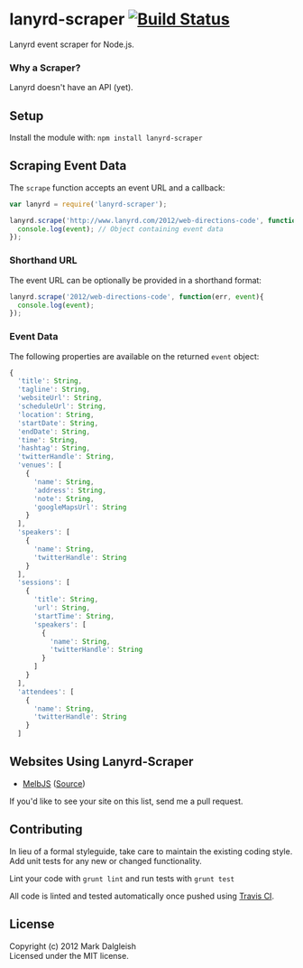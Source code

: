 # lanyrd-scraper [![Build Status](https://secure.travis-ci.org/markdalgleish/node-lanyrd-scraper.png)](http://travis-ci.org/markdalgleish/node-lanyrd-scraper)

Lanyrd event scraper for Node.js.

### Why a Scraper?

Lanyrd doesn't have an API (yet).

## Setup

Install the module with: `npm install lanyrd-scraper`

## Scraping Event Data

The `scrape` function accepts an event URL and a callback:

```javascript
var lanyrd = require('lanyrd-scraper');

lanyrd.scrape('http://www.lanyrd.com/2012/web-directions-code', function(err, event){
  console.log(event); // Object containing event data
});
```

### Shorthand URL

The event URL can be optionally be provided in a shorthand format:

```javascript
lanyrd.scrape('2012/web-directions-code', function(err, event){
  console.log(event);
});
```
### Event Data

The following properties are available on the returned `event` object:

```javascript
{
  'title': String,
  'tagline': String,
  'websiteUrl': String,
  'scheduleUrl': String,
  'location': String,
  'startDate': String,
  'endDate': String,
  'time': String,
  'hashtag': String,
  'twitterHandle': String,
  'venues': [
    {
      'name': String,
      'address': String,
      'note': String,
      'googleMapsUrl': String
    }
  ],
  'speakers': [
    {
      'name': String,
      'twitterHandle': String
    }
  ],
  'sessions': [
    {
      'title': String,
      'url': String,
      'startTime': String,
      'speakers': [
        {
          'name': String,
          'twitterHandle': String
        }
      ]
    }
  ],
  'attendees': [
    {
      'name': String,
      'twitterHandle': String
    }
  ]
```

## Websites Using Lanyrd-Scraper

* [MelbJS](http://melbjs.com) ([Source](https://github.com/melbjs/melbjs))

If you'd like to see your site on this list, send me a pull request.

## Contributing
In lieu of a formal styleguide, take care to maintain the existing coding style. Add unit tests for any new or changed functionality.

Lint your code with `grunt lint` and run tests with `grunt test`

All code is linted and tested automatically once pushed using [Travis CI](http://travis-ci.org/markdalgleish/node-lanyrd-scraper).

## License
Copyright (c) 2012 Mark Dalgleish  
Licensed under the MIT license.
